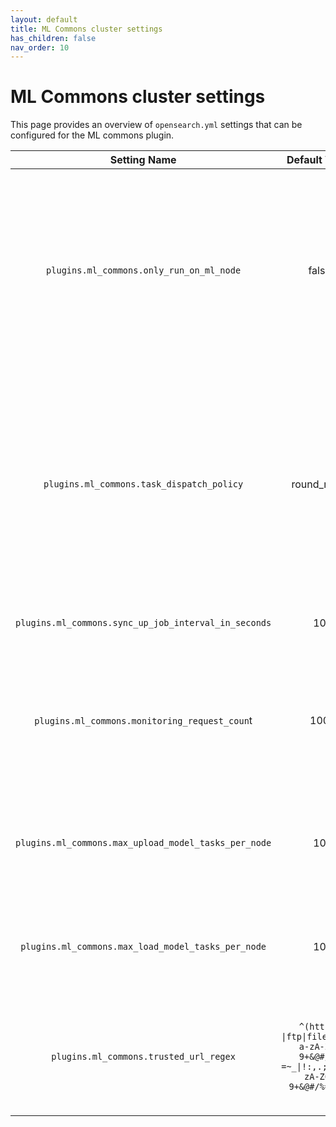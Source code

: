 ```yaml
---
layout: default
title: ML Commons cluster settings
has_children: false
nav_order: 10
---
```


# ML Commons cluster settings

This page provides an overview of `opensearch.yml` settings that can be configured for the ML commons plugin.

| **Setting Name** | **Default Value** | **Value Range** | **Description** |
|:---:|:---:|:---:|:---:|
| `plugins.ml_commons.only_run_on_ml_node` | false | true or false | If `true`, ML Commons task and models run machine learning (ML) tasks on ML nodes only. If `false`, tasks and models run on ML nodes first. If no ML nodes exist, tasks and models run on data nodes. Don't set as "false" on production cluster. |
| `plugins.ml_commons.task_dispatch_policy` | round_robin |  round_robin or least_load | Default is `round_robin`. `round_  robin` dispatches ML tasks to ML nodes using round robin routing. `least_load` gathers all an ML nodes' runtime information, like JVM heap memory usage and running tasks, then dispatches tasks to the ML node with the least load. |
| `plugins.ml_commons.sync_up_job_interval_in_seconds` | 10 | [0, 86_400] | If set as 0, ML Commons immediately stops any syncup jobs |
| `plugins.ml_commons.monitoring_request_coun`t | 100 | [0, 10_000_000] | Controls how many predict requests are monitored on one node. If set to `0`, ML Commons cleans up monitoring requests and won't monitor predict requests. |
| `plugins.ml_commons.max_upload_model_tasks_per_node` | 10 | [0, 10] | Controls how many upload model tasks can run in parallel on one node. If set as 0, you cannot upload models to any node. |
| `plugins.ml_commons.max_load_model_tasks_per_node` | 10 | [0, 10] | Controls how many load model tasks can run in parallel on one node. If set as 0, you cannot load models to any node. |
| `plugins.ml_commons.trusted_url_regex` | `^(https?\|ftp\|file)://[-a-zA-Z0-9+&@#/%?=~_\|!:,.;]*[-a-zA-Z0-9+&@#/%=~_\|]` | Java regular expression (regex) string | The default value allows uploading model file from any http/https/ftp/local file. You can change this value to restrict trusted model URL. |
